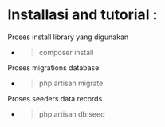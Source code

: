 # Installasi and tutorial :

Proses install library yang digunakan
- > composer install

Proses migrations database
- > php artisan migrate

Proses seeders data records
- > php artisan db:seed

